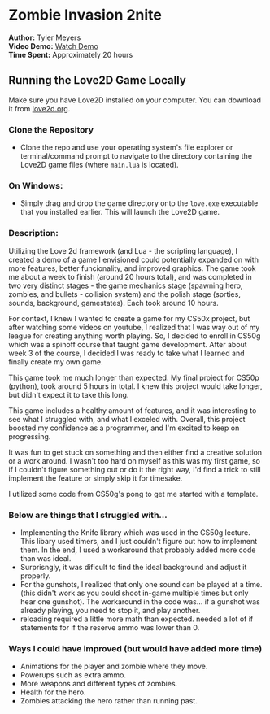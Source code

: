 # Zombie Invasion 2nite

**Author:** Tyler Meyers  
**Video Demo:** [Watch Demo](https://youtu.be/HfMk_WfMGR4)  
**Time Spent:** Approximately 20 hours

## Running the Love2D Game Locally
Make sure you have Love2D installed on your computer. You can download it from [love2d.org](https://love2d.org).

### Clone the Repository
- Clone the repo and use your operating system's file explorer or terminal/command prompt to navigate to the directory containing the Love2D game files (where `main.lua` is located).

### On Windows:
- Simply drag and drop the game directory onto the `love.exe` executable that you installed earlier. This will launch the Love2D game.

### Description:
Utilizing the Love 2d framework (and Lua - the scripting language), I created a demo of a game I envisioned could potentially expanded on with more features, better funcionality, and improved graphics. The game took me about a week to finish (around 20 hours total), and was completed in two very distinct stages - the game mechanics stage (spawning hero, zombies, and bullets - collision system) and the polish stage (sprties, sounds, background, gamestates). Each took around 10 hours.

For context, I knew I wanted to create a game for my CS50x project, but after watching some videos on youtube, I realized that I was way out of my league for creating anything worth playing. So, I decided to enroll in CS50g which was a spinoff course that taught game development. After about week 3 of the course, I decided I was ready to take what I learned and finally create my own game.

This game took me much longer than expected. My final project for CS50p (python), took around 5 hours in total. I knew this project would take longer, but didn't expect it to take this long. 

This game includes a healthy amount of features, and it was interesting to see what I struggled with, and what I exceled with. Overall, this project boosted my confidence as a programmer, and I'm excited to keep on progressing.

It was fun to get stuck on something and then either find a creative solution or a work around. I wasn't too hard on myself as this was my first game, so if I couldn't figure something out or do it the right way, I'd find a trick to still implement the feature or simply skip it for timesake.

I utilized some code from CS50g's pong to get me started with a template.

### Below are things that I struggled with...
- Implementing the Knife library which was used in the CS50g lecture. This libary used timers, and I just couldn't figure out how to implement them. In the end, I used a workaround that probably added more code than was ideal. 
- Surprisngly, it was dificult to find the ideal background and adjust it properly.
- For the gunshots, I realized that only one sound can be played at a time. (this didn't work as you could shoot in-game multiple times but only hear one gunshot). The workaround in the code was... if a gunshot was already playing, you need to stop it, and play another.
- reloading required a little more math than expected. needed a lot of if statements for if the reserve ammo was lower than 0.


### Ways I could have improved (but would have added more time)
- Animations for the player and zombie where they move.
- Powerups such as extra ammo.
- More weapons and different types of zombies.
- Health for the hero.
- Zombies attacking the hero rather than running past.
